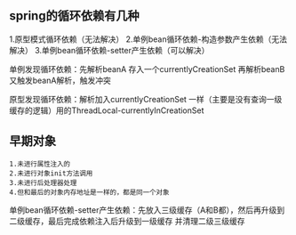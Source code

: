 
## spring的循环依赖有几种
 1.原型模式循环依赖（无法解决）
 2.单例bean循环依赖-构造参数产生依赖（无法解决）
 3.单例bean循环依赖-setter产生依赖（可以解决）

单例发现循环依赖：先解析beanA 存入一个currentlyCreationSet 再解析beanB 又触发beanA解析，触发冲突

原型发现循环依赖：解析加入currentlyCreationSet 一样（主要是没有查询一级缓存的逻辑）用的ThreadLocal-currentlyInCreationSet

## 早期对象
	1.未进行属性注入的
	2.未进行对象init方法调用
	3.未进行后处理器处理
	4.但和最后的对象内存地址是一样的，都是同一个对象

单例bean循环依赖-setter产生依赖：先放入三级缓存（A和B都），然后再升级到二级缓存，最后完成依赖注入后升级到一级缓存 并清理二级三级缓存